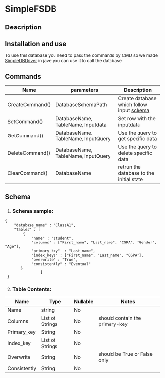 # SimpleFSDB

## Description

## Installation and use
To use this database you need to pass the commands by CMD so we made [SimpleDBDriver](https://github.com/YahyaAzzam/SimpleDBDriver) in jave you can use it to call the database 

## Commands
| Name | parameters | Description |
|------|------------|-------------|
| CreateCommand() | DatabaseSchemaPath | Create database which follow input [schema](#schema-sample) |
| SetCommand() | DatabaseName, TableName, Inputdata | Set row with the inputdata |
| GetCommand() | DatabaseName, TableName, InputQuery | Use the query to get specific data |
| DeleteCommand() |  DatabaseName, TableName, InputQuery | Use the query to delete specific data |
| ClearCommand() |  DatabaseName | retrun the database to the initial state |

## Schema

1. ### Schema sample:
  ```
  {
      "database_name" : "ClassA1",
      "Tables" : [
          {
              "name" : "student",
              "columns" : ["First_name", "Last_name", "CGPA", "Gender", "Age"],
              "primary_key"  : "Last_name",
              "index_keys" : ["First_name", "Last_name", "CGPA"],
              "overwrite" : "True",
              "consistently" : "Eventual"
         }
                  ]
   }
  ```
  
2. ### Table Contents:

  | Name | Type | Nullable | Notes |
  | ---- | ---- | -------- | ----- |
  | Name | string | No | |
  | Columns | List of Strings | No | should contain the primary-key |
  | Primary_key | String | No | |
  | Index_key | List of Strings | No | |
  | Overwrite | String | No | should be True or False only |
  | Consistently | String | No | |
  


